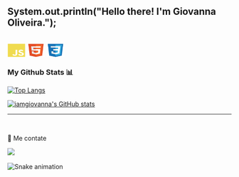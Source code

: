 <h2>System.out.println("Hello there! I'm Giovanna Oliveira.");</h2>

<div style="display: inline_block"><br>
  <img align="center" alt="Rafa-Js" height="30" width="40" src="https://raw.githubusercontent.com/devicons/devicon/master/icons/javascript/javascript-plain.svg">
  <img align="center" alt="Rafa-HTML" height="30" width="40" src="https://raw.githubusercontent.com/devicons/devicon/master/icons/html5/html5-original.svg">
  <img align="center" alt="Rafa-CSS" height="30" width="40" src="https://raw.githubusercontent.com/devicons/devicon/master/icons/css3/css3-original.svg">
 
  
</div>
<!--ícones e imagem das estatísticas-->
<div>
  <h3>My Github Stats 📊</h3>
 
[![Top Langs](https://github-readme-stats.vercel.app/api/top-langs/?username=iamgiovanna&show_icons=true&theme=dracula)](https://github.com/iamgiovanna/github-readme-stats)
  <p align="left" display="flex">
<a href="http://www.github.com/iamgiovanna"><img src="https://github-readme-stats.vercel.app/api?username=iamgiovanna&show_icons=true&hide=&count_private=true&title_color=0891b2&text_color=ffffff&icon_color=0891b2&bg_color=1c1917&hide_border=true&show_icons=true" alt="iamgiovanna's GitHub stats" /></a>

</p>
<hr>
</div>

<br>

<!--links para contato-->
<div>
  <p>📩 Me contate</p>
  <a href = "giovanna.oliveira295@etec.sp.gov.br"><img src="https://img.shields.io/badge/Gmail-D14836?style=for-the-badge&logo=gmail&logoColor=white" target="_blank"></a>
 

 

<!--animação-->
![Snake animation](https://github.com/rafaballerini2/rafaballerini2/blob/output/github-contribution-grid-snake.svg)

 
